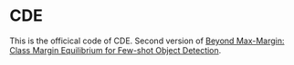 # CDE

This is the officical code of CDE. Second version of [Beyond Max-Margin: Class Margin Equilibrium for Few-shot Object Detection](https://arxiv.org/pdf/2103.04612).
